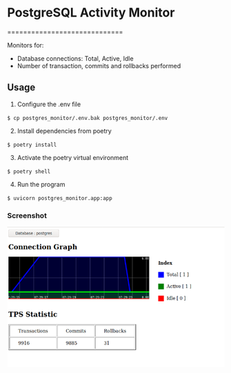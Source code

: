 # PostgreSQL Activity Monitor
=============================

Monitors for:

- Database connections: Total, Active, Idle
- Number of transaction, commits and rollbacks performed


## Usage

1. Configure the .env file

`$ cp postgres_monitor/.env.bak postgres_monitor/.env`

2. Install dependencies from poetry

`$ poetry install`

3. Activate the poetry virtual environment

`$ poetry shell`

4. Run the program

`$ uvicorn postgres_monitor.app:app`


### Screenshot

![Screenshot](/static/monitor.png)